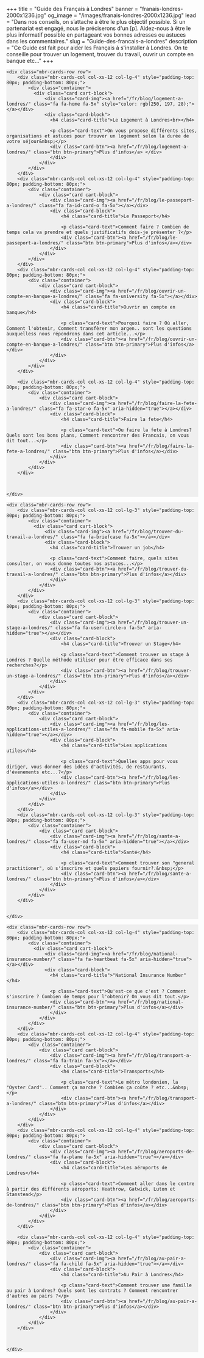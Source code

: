 +++
title = "Guide des Français à Londres"
banner = "franais-londres-2000x1236.jpg"
og_image = "/images/franais-londres-2000x1236.jpg"
lead = "Dans nos conseils, on s’attache à être le plus objectif possible. Si un partenariat est engagé, nous le préciserons d'un [p]. Aidez-nous à être le plus informatif possible en partageant vos bonnes adresses ou astuces dans les commentaires."
slug = "Guide-des-francais-a-londres"
description = "Ce Guide est fait pour aider les Français à s'installer à Londres. On te conseille pour trouver un logement, trouver du travail, ouvrir un compte en banque etc..."
+++

<section class="mbr-cards mbr-section mbr-section-nopadding" id="features6-21" style="background-color: rgb(239, 239, 239);">

    <div class="mbr-cards-row row">
        <div class="mbr-cards-col col-xs-12 col-lg-4" style="padding-top: 80px; padding-bottom: 80px;">
            <div class="container">
              <div class="card cart-block">
                  <div class="card-img"><a href="/fr/blog/logement-a-londres/" class="fa fa-home fa-5x" style="color: rgb(250, 197, 28);"></a></div>
                  <div class="card-block">
                    <h4 class="card-title">Le Logement à Londres<br></h4>

                    <p class="card-text">On vous propose différents sites, organisations et astuces pour trouver un logement selon la durée de votre séjour&nbsp;</p>
                    <div class="card-btn"><a href="/fr/blog/logement-a-londres/" class="btn btn-primary">Plus d'infos</a> </div>
                    </div>
                </div>
            </div>
        </div>
        <div class="mbr-cards-col col-xs-12 col-lg-4" style="padding-top: 80px; padding-bottom: 80px;">
            <div class="container">
                <div class="card cart-block">
                    <div class="card-img"><a href="/fr/blog/le-passeport-a-londres/" class="fa fa-id-card-o fa-5x"></a></div>
                    <div class="card-block">
                        <h4 class="card-title">Le Passeport</h4>

                        <p class="card-text">Comment faire ? Combien de temps cela va prendre et quels justificatifs dois-je présenter ?</p>
                        <div class="card-btn"><a href="/fr/blog/le-passeport-a-londres/" class="btn btn-primary">Plus d'infos</a></div>
                    </div>
                </div>
            </div>
        </div>
        <div class="mbr-cards-col col-xs-12 col-lg-4" style="padding-top: 80px; padding-bottom: 80px;">
            <div class="container">
                <div class="card cart-block">
                    <div class="card-img"><a href="/fr/blog/ouvrir-un-compte-en-banque-a-londres/" class="fa fa-university fa-5x"></a></div>
                    <div class="card-block">
                        <h4 class="card-title">Ouvrir un compte en banque</h4>

                        <p class="card-text">Pourquoi faire ? Où aller, Comment l'obtenir, Comment transfèrer mon argen.. sont les questions auxquelless nous répondrons dans cet article...</p>
                        <div class="card-btn"><a href="/fr/blog/ouvrir-un-compte-en-banque-a-londres/" class="btn btn-primary">Plus d'infos</a></div>
                    </div>
                </div>
            </div>
        </div>

        <div class="mbr-cards-col col-xs-12 col-lg-4" style="padding-top: 80px; padding-bottom: 80px;">
            <div class="container">
                <div class="card cart-block">
                    <div class="card-img"><a href="/fr/blog/faire-la-fete-a-londres/" class="fa fa-star-o fa-5x" aria-hidden="true"></a></div>
                    <div class="card-block">
                        <h4 class="card-title">Faire la fete</h4>

                        <p class="card-text">Ou faire la fete à Londres? Quels sont les bons plans, Comment rencontrer des Francais, on vous dit tout...</p>
                        <div class="card-btn"><a href="/fr/blog/faire-la-fete-a-londres/" class="btn btn-primary">Plus d'infos</a></div>
                    </div>
                </div>
            </div>
        </div>



    </div>
</section>

<section class="mbr-cards mbr-section mbr-section-nopadding" id="features6-22" style="background-color: rgb(239, 239, 239);">



    <div class="mbr-cards-row row">
        <div class="mbr-cards-col col-xs-12 col-lg-3" style="padding-top: 80px; padding-bottom: 80px;">
            <div class="container">
              <div class="card cart-block">
                  <div class="card-img"><a href="/fr/blog/trouver-du-travail-a-londres/" class="fa fa-briefcase fa-5x"></a></div>
                  <div class="card-block">
                    <h4 class="card-title">Trouver un job</h4>

                    <p class="card-text">Comment faire, quels sites consulter, on vous donne toutes nos astuces...</p>
                    <div class="card-btn"><a href="/fr/blog/trouver-du-travail-a-londres/" class="btn btn-primary">Plus d'infos</a></div>
                    </div>
                </div>
            </div>
        </div>
        <div class="mbr-cards-col col-xs-12 col-lg-3" style="padding-top: 80px; padding-bottom: 80px;">
            <div class="container">
                <div class="card cart-block">
                    <div class="card-img"><a href="/fr/blog/trouver-un-stage-a-londres/" class="fa fa-user-circle-o fa-5x" aria-hidden="true"></a></div>
                    <div class="card-block">
                        <h4 class="card-title">Trouver un Stage</h4>

                        <p class="card-text">Comment trouver un stage à Londres ? Quelle méthode utiliser pour être efficace dans ses recherches?</p>
                        <div class="card-btn"><a href="/fr/blog/trouver-un-stage-a-londres/" class="btn btn-primary">Plus d'infos</a></div>
                    </div>
                </div>
            </div>
        </div>
        <div class="mbr-cards-col col-xs-12 col-lg-3" style="padding-top: 80px; padding-bottom: 80px;">
            <div class="container">
                <div class="card cart-block">
                    <div class="card-img"><a href="/fr/blog/les-applications-utiles-a-londres/" class="fa fa-mobile fa-5x" aria-hidden="true"></a></div>
                    <div class="card-block">
                        <h4 class="card-title">Les applications utiles</h4>

                        <p class="card-text">Quelles apps pour vous diriger, vous donner des idées d'activités, de restaurants, d'évenements etc...?</p>
                        <div class="card-btn"><a href="/fr/blog/les-applications-utiles-a-londres/" class="btn btn-primary">Plus d'infos</a></div>
                    </div>
                </div>
            </div>
        </div>
        <div class="mbr-cards-col col-xs-12 col-lg-3" style="padding-top: 80px; padding-bottom: 80px;">
            <div class="container">
                <div class="card cart-block">
                    <div class="card-img"><a href="/fr/blog/sante-a-londres/" class="fa fa-user-md fa-5x" aria-hidden="true"></a></div>
                    <div class="card-block">
                        <h4 class="card-title">Santé</h4>

                        <p class="card-text">Comment trouver son "general practitioner", où s'inscrire et quels papiers fournir?.&nbsp;</p>
                        <div class="card-btn"><a href="/fr/blog/sante-a-londres/" class="btn btn-primary">Plus d'infos</a></div>
                    </div>
                </div>
            </div>
        </div>


    </div>
</section>

<section class="mbr-cards mbr-section mbr-section-nopadding" id="features6-2n" style="background-color: rgb(239, 239, 239);">



    <div class="mbr-cards-row row">
        <div class="mbr-cards-col col-xs-12 col-lg-4" style="padding-top: 80px; padding-bottom: 80px;">
            <div class="container">
              <div class="card cart-block">
                  <div class="card-img"><a href="/fr/blog/national-insurance-number/" class="fa fa-heartbeat fa-5x" aria-hidden="true"></a></div>
                  <div class="card-block">
                    <h4 class="card-title">"National Insurance Number"</h4>

                    <p class="card-text">Qu'est-ce que c'est ? Comment s'inscrire ? Combien de temps pour l'obtenir? On vous dit tout.</p>
                    <div class="card-btn"><a href="/fr/blog/national-insurance-number/" class="btn btn-primary">Plus d'infos</a></div>
                    </div>
                </div>
            </div>
        </div>
        <div class="mbr-cards-col col-xs-12 col-lg-4" style="padding-top: 80px; padding-bottom: 80px;">
            <div class="container">
                <div class="card cart-block">
                    <div class="card-img"><a href="/fr/blog/transport-a-londres/" class="fa fa-train fa-5x"></a></div>
                    <div class="card-block">
                        <h4 class="card-title">Transports</h4>

                        <p class="card-text">Le métro londonien, la "Oyster Card".. Comment ça marche ? Combien ça coûte ? etc...&nbsp;</p>
                        <div class="card-btn"><a href="/fr/blog/transport-a-londres/" class="btn btn-primary">Plus d'infos</a></div>
                    </div>
                </div>
            </div>
        </div>
        <div class="mbr-cards-col col-xs-12 col-lg-4" style="padding-top: 80px; padding-bottom: 80px;">
            <div class="container">
                <div class="card cart-block">
                    <div class="card-img"><a href="/fr/blog/aeroports-de-londres/" class="fa fa-plane fa-5x" aria-hidden="true"></a></div>
                    <div class="card-block">
                        <h4 class="card-title">Les aéroports de Londres</h4>

                        <p class="card-text">Comment aller dans le centre à partir des différents aéroports: Heathrow, Gatwick, Luton et Stanstead</p>
                        <div class="card-btn"><a href="/fr/blog/aeroports-de-londres/" class="btn btn-primary">Plus d'infos</a></div>
                    </div>
                </div>
            </div>
        </div>

        <div class="mbr-cards-col col-xs-12 col-lg-4" style="padding-top: 80px; padding-bottom: 80px;">
            <div class="container">
                <div class="card cart-block">
                    <div class="card-img"><a href="/fr/blog/au-pair-a-londres/" class="fa fa-child fa-5x" aria-hidden="true"></a></div>
                    <div class="card-block">
                        <h4 class="card-title">Au Pair à Londres</h4>

                        <p class="card-text">Comment trouver une famille au pair à Londres? Quels sont les contrats ? Comment rencontrer d'autres au pairs ?</p>
                        <div class="card-btn"><a href="/fr/blog/au-pair-a-londres/" class="btn btn-primary">Plus d'infos</a></div>
                    </div>
                </div>
            </div>
        </div>



    </div>
</section>
